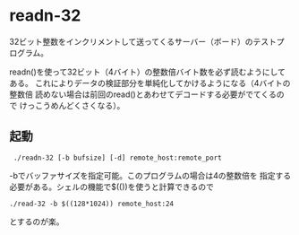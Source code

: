 # readn-32

32ビット整数をインクリメントして送ってくるサーバー（ボード）のテストプログラム。

readn()を使って32ビット（4バイト）の整数倍バイト数を必ず読むようにしてある。
これによりデータの検証部分を単純化してかけるようになる（4バイトの整数倍
読めない場合は前回のread()とあわせてデコードする必要がでてくるので
けっこうめんどくさくなる）。

## 起動

     ./readn-32 [-b bufsize] [-d] remote_host:remote_port

-bでバッファサイズを指定可能。このプログラムの場合は4の整数倍を
指定する必要がある。シェルの機能で$(())を使うと計算できるので

    ./read-32 -b $((128*1024)) remote_host:24

とするのが楽。

